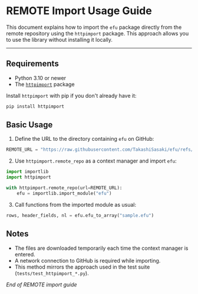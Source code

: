 # REMOTE Import Usage Guide

This document explains how to import the `efu` package directly from the remote repository using the `httpimport` package. This approach allows you to use the library without installing it locally.

---

## Requirements

- Python 3.10 or newer
- The [`httpimport`](https://pypi.org/project/httpimport/) package

Install `httpimport` with pip if you don't already have it:

```bash
pip install httpimport
```

## Basic Usage

1. Define the URL to the directory containing `efu` on GitHub:

```python
REMOTE_URL = "https://raw.githubusercontent.com/TakashiSasaki/efu/refs/heads/main/src/"
```

2. Use `httpimport.remote_repo` as a context manager and import `efu`:

```python
import importlib
import httpimport

with httpimport.remote_repo(url=REMOTE_URL):
    efu = importlib.import_module("efu")
```

3. Call functions from the imported module as usual:

```python
rows, header_fields, nl = efu.efu_to_array("sample.efu")
```

## Notes

- The files are downloaded temporarily each time the context manager is entered.
- A network connection to GitHub is required while importing.
- This method mirrors the approach used in the test suite (`tests/test_httpimport_*.py`).

*End of REMOTE import guide*
